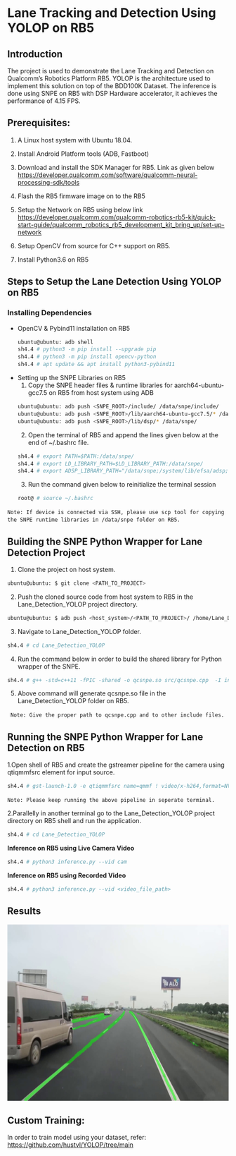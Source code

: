 # Lane Tracking and Detection Using YOLOP on RB5 
## Introduction
The project is used to demonstrate the Lane Tracking and Detection on Qualcomm’s Robotics Platform RB5. YOLOP is the architecture used to implement this solution on top of the BDD100K Dataset. The inference is done using SNPE on RB5 with DSP Hardware accelerator, it achieves the performance of 4.15 FPS.
## Prerequisites: 
1. A Linux host system with Ubuntu 18.04. 

2. Install Android Platform tools (ADB, Fastboot) 

3. Download and install the SDK Manager for RB5. Link as given below https://developer.qualcomm.com/software/qualcomm-neural-processing-sdk/tools  

4. Flash the RB5 firmware image on to the RB5 

5. Setup the Network on RB5 using below link https://developer.qualcomm.com/qualcomm-robotics-rb5-kit/quick-start-guide/qualcomm_robotics_rb5_development_kit_bring_up/set-up-network  

6. Setup OpenCV from source for C++ support on RB5. 

7. Install Python3.6 on RB5 
## Steps to Setup the Lane Detection Using YOLOP on RB5

### Installing Dependencies
- OpenCV & Pybind11 installation on RB5
  ``` sh
  ubuntu@ubuntu: adb shell
  sh4.4 # python3 -m pip install --upgrade pip
  sh4.4 # python3 -m pip install opencv-python 
  sh4.4 # apt update && apt install python3-pybind11

  ```
- Setting up the SNPE Libraries on RB5
   1. Copy the SNPE header files & runtime libraries for aarch64-ubuntu-gcc7.5 on RB5 from host system using ADB
  ``` sh
  ubuntu@ubuntu: adb push <SNPE_ROOT>/include/ /data/snpe/include/
  ubuntu@ubuntu: adb push <SNPE_ROOT>/lib/aarch64-ubuntu-gcc7.5/* /data/snpe/
  ubuntu@ubuntu: adb push <SNPE_ROOT>/lib/dsp/* /data/snpe/
  ```
  2. Open the terminal of RB5 and append the lines given below at the end of ~/.bashrc file.
  ```sh
  sh4.4 # export PATH=$PATH:/data/snpe/
  sh4.4 # export LD_LIBRARY_PATH=$LD_LIBRARY_PATH:/data/snpe/
  sh4.4 # export ADSP_LIBRARY_PATH="/data/snpe;/system/lib/efsa/adsp;system/vendor/lb/rfsa/adsp;/dsp"
  ```
    3.	Run the command given below to reinitialize the terminal session 
  ``` sh
  root@ # source ~/.bashrc
  ```
`Note: If device is connected via SSH, please use scp tool for copying the SNPE runtime libraries in /data/snpe folder on RB5.`
    
## Building the SNPE Python Wrapper for Lane Detection Project

1. Clone the project on host system.
```sh
ubuntu@ubuntu: $ git clone <PATH_TO_PROJECT>
```
2. Push the cloned source code from host system to RB5 in the Lane_Detection_YOLOP project directory. 
``` sh
ubuntu@ubuntu: $ adb push <host_system>/<PATH_TO_PROJECT>/ /home/Lane_Detection_YOLOP/
```
3. Navigate to Lane_Detection_YOLOP folder. 
```sh
sh4.4 # cd Lane_Detection_YOLOP
```
4. Run the command below in order to build the shared library for Python wrapper of the SNPE.
``` sh
sh4.4 # g++ -std=c++11 -fPIC -shared -o qcsnpe.so src/qcsnpe.cpp  -I include/ -I /data/snpe/include/ -I /data/snpe/include/zdl/ -I /usr/include/python3.6m/ -I /usr/local/lib/python3.6/dist-packages/pybind11/include -L /data/snpe/ -lSNPE `pkg-config --cflags --libs opencv`
```
5. Above command will generate qcsnpe.so file in the Lane_Detection_YOLOP folder on RB5.

` Note: Give the proper path to qcsnpe.cpp and to other include files.`

## Running the SNPE Python Wrapper for Lane Detection on RB5

1.Open shell of RB5 and create the gstreamer pipeline for the camera using qtiqmmfsrc element for input source.   
```sh
sh4.4 # gst-launch-1.0 -e qtiqmmfsrc name=qmmf ! video/x-h264,format=NV12, width=1280, height=720, framerate=30/1 ! h264parse config-interval=1 ! mpegtsmux name=muxer ! queue ! tcpserversink port=8080 host=localhost 
```
`Note: Please keep running the above pipeline in seperate terminal.`

2.Parallelly in another terminal go to the Lane_Detection_YOLOP project directory on RB5 shell and run the application.
```sh
sh4.4 # cd Lane_Detection_YOLOP
```
**Inference on RB5 using Live Camera Video**
``` sh
sh4.4 # python3 inference.py --vid cam
```
**Inference on RB5 using Recorded Video**
``` sh
sh4.4 # python3 inference.py --vid <video_file_path>
```
## Results
<img src="outputs/out.jpg" alt="Alt text" title="Optional title" height=400px width=700px>

## Custom Training:
In order to train model using your dataset, refer: https://github.com/hustvl/YOLOP/tree/main